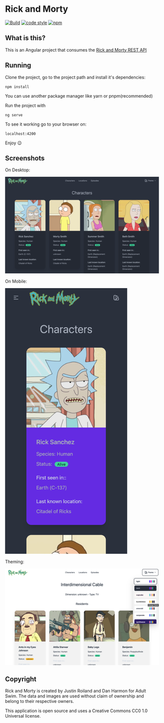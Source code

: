 # Rick and Morty

[![Build][ci-badge-icon]][ci-badge-link]
[![code style][code-style-icon]][code-style-link]
[![npm][license-icon]][license-link]

## What is this?

This is an Angular project that consumes the [Rick and Morty REST API][api-link]

## Running

Clone the project, go to the project path and install it's dependencies:

```shell
npm install
```
You can use another package manager like yarn or pnpm(recommended)

Run the project with
```shell
ng serve
```

To see it working go to your browser on:
```browser
localhost:4200
```
Enjoy 😉

## Screenshots

On Desktop:

![desktop-dark][dark-desktop-screenshot]

On Mobile:

<img src="./screenshots/mobile-dark.png" style="width:400px; height:auto"/>

Theming:

![theming][theming-desktop-screenshot]

## Copyright

Rick and Morty is created by Justin Roiland and Dan Harmon for Adult Swim. The data and images are used without claim of ownership and belong to their respective owners.

This application is open source and uses a Creative Commons CC0 1.0 Universal license.

[ci-badge-icon]: https://github.com/vitormmatos/rick-and-morty/actions/workflows/build.yml/badge.svg
[ci-badge-link]: https://github.com/vitormmatos/rick-and-morty/actions/workflows/build.yml
[code-style-icon]: https://img.shields.io/badge/code_style-standard-brightgreen.svg
[code-style-link]: https://standardjs.com
[license-icon]: https://flat.badgen.net/npm/license/cc-md
[license-link]: https://www.npmjs.org/package/cc-md
[api-link]: https://rickandmortyapi.com/
[dark-desktop-screenshot]: ./screenshots/desktop-dark.png
[theming-desktop-screenshot]: ./screenshots/theming.png
